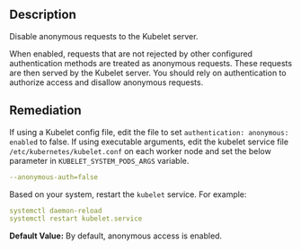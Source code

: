 ## Description

Disable anonymous requests to the Kubelet server.

When enabled, requests that are not rejected by other configured authentication methods are treated as anonymous requests. These requests are then served by the Kubelet server. You should rely on authentication to authorize access and disallow anonymous requests.

## Remediation

If using a Kubelet config file, edit the file to set `authentication: anonymous: enabled` to false. If using executable arguments, edit the kubelet service file `/etc/kubernetes/kubelet.conf` on each worker node and set the below parameter in `KUBELET_SYSTEM_PODS_ARGS` variable.

```yaml
--anonymous-auth=false
```

Based on your system, restart the `kubelet` service. For example:

```yaml
systemctl daemon-reload
systemctl restart kubelet.service
```

**Default Value:** By default, anonymous access is enabled.